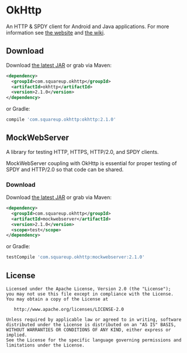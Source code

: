 OkHttp
======

An HTTP & SPDY client for Android and Java applications. For more information see [the website][1] and [the wiki][2].

Download
--------

Download [the latest JAR][3] or grab via Maven:
```xml
<dependency>
  <groupId>com.squareup.okhttp</groupId>
  <artifactId>okhttp</artifactId>
  <version>2.1.0</version>
</dependency>
```
or Gradle:
```groovy
compile 'com.squareup.okhttp:okhttp:2.1.0'
```


MockWebServer
-------------

A library for testing HTTP, HTTPS, HTTP/2.0, and SPDY clients.

MockWebServer coupling with OkHttp is essential for proper testing of SPDY and HTTP/2.0 so that code can be shared.

### Download

Download [the latest JAR][4] or grab via Maven:
```xml
<dependency>
  <groupId>com.squareup.okhttp</groupId>
  <artifactId>mockwebserver</artifactId>
  <version>2.1.0</version>
  <scope>test</scope>
</dependency>
```
or Gradle:
```groovy
testCompile 'com.squareup.okhttp:mockwebserver:2.1.0'
```



License
-------

    Licensed under the Apache License, Version 2.0 (the "License");
    you may not use this file except in compliance with the License.
    You may obtain a copy of the License at

       http://www.apache.org/licenses/LICENSE-2.0

    Unless required by applicable law or agreed to in writing, software
    distributed under the License is distributed on an "AS IS" BASIS,
    WITHOUT WARRANTIES OR CONDITIONS OF ANY KIND, either express or implied.
    See the License for the specific language governing permissions and
    limitations under the License.


 [1]: http://square.github.io/okhttp
 [2]: https://github.com/square/okhttp/wiki
 [3]: http://repository.sonatype.org/service/local/artifact/maven/redirect?r=central-proxy&g=com.squareup.okhttp&a=okhttp&v=LATEST
 [4]: http://repository.sonatype.org/service/local/artifact/maven/redirect?r=central-proxy&g=com.squareup.okhttp&a=mockwebserver&v=LATEST
